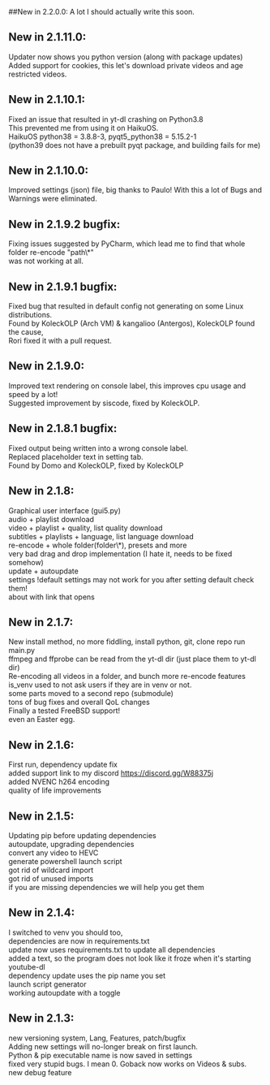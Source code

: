 ##New in 2.2.0.0:
A lot I should actually write this soon.

## New in 2.1.11.0:
Updater now shows you python version (along with package updates)<br>
Added support for cookies, this let's download private videos and age restricted videos.

## New in 2.1.10.1:
Fixed an issue that resulted in yt-dl crashing on Python3.8<br>
This prevented me from using it on HaikuOS.<br>
HaikuOS python38 = 3.8.8-3, pyqt5_python38 = 5.15.2-1<br>
(python39 does not have a prebuilt pyqt package, and building fails for me)

## New in 2.1.10.0:
Improved settings (json) file, big thanks to Paulo! With this a lot of Bugs and Warnings were eliminated.

## New in 2.1.9.2 bugfix:
Fixing issues suggested by PyCharm, which lead me to find that whole folder re-encode "path\\*"<br>
was not working at all.

## New in 2.1.9.1 bugfix:
Fixed bug that resulted in default config not generating on some Linux distributions.<br>
Found by KoleckOLP (Arch VM) & kangalioo (Antergos), KoleckOLP found the cause,<br>
Rori fixed it with a pull request.<br>

## New in 2.1.9.0:
Improved text rendering on console label, this improves cpu usage and speed by a lot!<br>
Suggested improvement by siscode, fixed by KoleckOLP.<br>

## New in 2.1.8.1 bugfix:
Fixed output being written into a wrong console label.<br>
Replaced placeholder text in setting tab.<br>
Found by Domo and KoleckOLP, fixed by KoleckOLP<br>

## New in 2.1.8:
Graphical user interface (gui5.py)<br>
audio + playlist download<br>
video + playlist + quality, list quality download<br>
subtitles + playlists + language, list language download<br>
re-encode + whole folder(folder\\*), presets and more<br>
very bad drag and drop implementation (I hate it, needs to be fixed somehow)<br>
update + autoupdate<br>
settings !default settings may not work for you after setting default check them!<br>
about with link that opens<br>

## New in 2.1.7:
New install method, no more fiddling, install python, git, clone repo run main.py<br>
ffmpeg and ffprobe can be read from the yt-dl dir (just place them to yt-dl dir)<br>
Re-encoding all videos in a folder, and bunch more re-encode features<br>
is_venv used to not ask users if they are in venv or not.<br>
some parts moved to a second repo (submodule)<br>
tons of bug fixes and overall QoL changes<br>
Finally a tested FreeBSD support!<br>
even an Easter egg.<br>

## New in 2.1.6:
First run, dependency update fix<br>
added support link to my discord https://discord.gg/W88375j<br>
added NVENC h264 encoding <br>
quality of life improvements<br>

## New in 2.1.5:
Updating pip before updating dependencies<br>
autoupdate, upgrading dependencies<br>
convert any video to HEVC<br>
generate powershell launch script<br>
got rid of wildcard import<br>
got rid of unused imports<br>
if you are missing dependencies we will help you get them<br>

## New in 2.1.4:
I switched to venv you should too,<br>
dependencies are now in requirements.txt<br>
update now uses requirements.txt to update all dependencies<br>
added a text, so the program does not look like it froze when it's starting youtube-dl<br>
dependency update uses the pip name you set<br>
launch script generator<br>
working autoupdate with a toggle<br>

## New in 2.1.3:
new versioning system, Lang, Features, patch/bugfix<br>
Adding new settings will no-longer break on first launch.<br>
Python & pip executable name is now saved in settings<br>
fixed very stupid bugs. I mean 0. Goback now works on Videos & subs.<br>
new debug feature<br>
